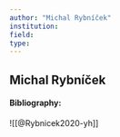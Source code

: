```yaml
---
author: "Michal Rybníček"
institution:
field:
type:
---
```


## Michal Rybníček
#### Bibliography:

![[@Rybnicek2020-yh]]